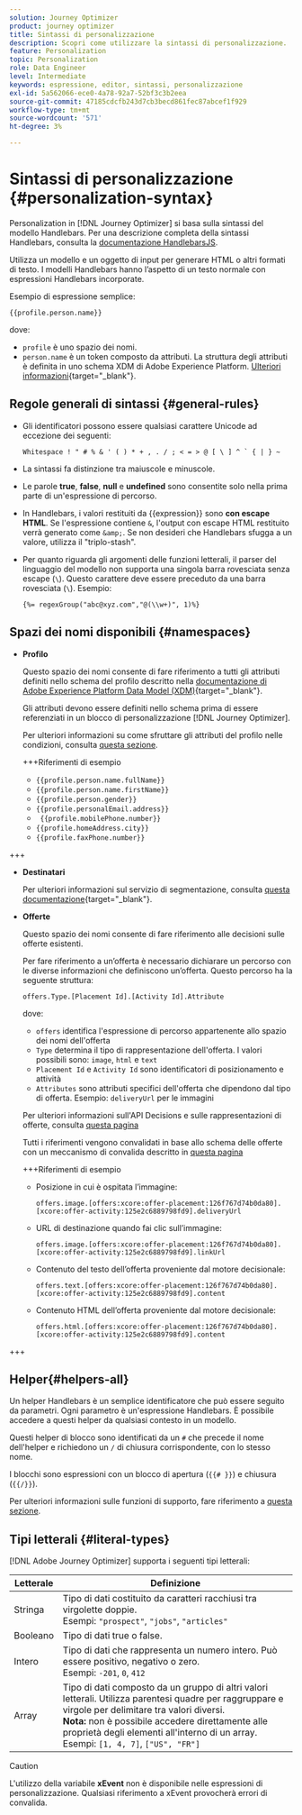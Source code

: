 ```yaml
---
solution: Journey Optimizer
product: journey optimizer
title: Sintassi di personalizzazione
description: Scopri come utilizzare la sintassi di personalizzazione.
feature: Personalization
topic: Personalization
role: Data Engineer
level: Intermediate
keywords: espressione, editor, sintassi, personalizzazione
exl-id: 5a562066-ece0-4a78-92a7-52bf3c3b2eea
source-git-commit: 47185cdcfb243d7cb3becd861fec87abcef1f929
workflow-type: tm+mt
source-wordcount: '571'
ht-degree: 3%

---
```


# Sintassi di personalizzazione {#personalization-syntax}

Personalization in [!DNL Journey Optimizer] si basa sulla sintassi del modello Handlebars. Per una descrizione completa della sintassi Handlebars, consulta la [documentazione HandlebarsJS](https://handlebarsjs.com/).

Utilizza un modello e un oggetto di input per generare HTML o altri formati di testo. I modelli Handlebars hanno l’aspetto di un testo normale con espressioni Handlebars incorporate.

Esempio di espressione semplice:

`{{profile.person.name}}`

dove:

* `profile` è uno spazio dei nomi.
* `person.name` è un token composto da attributi. La struttura degli attributi è definita in uno schema XDM di Adobe Experience Platform. [Ulteriori informazioni](https://experienceleague.adobe.com/docs/experience-platform/xdm/home.html?lang=it){target="_blank"}.

## Regole generali di sintassi {#general-rules}

* Gli identificatori possono essere qualsiasi carattere Unicode ad eccezione dei seguenti:

  ```
  Whitespace ! " # % & ' ( ) * + , . / ; < = > @ [ \ ] ^ ` { | } ~
  ```

* La sintassi fa distinzione tra maiuscole e minuscole.

* Le parole **true**, **false**, **null** e **undefined** sono consentite solo nella prima parte di un&#39;espressione di percorso.

* In Handlebars, i valori restituiti da {{expression}} sono **con escape HTML**. Se l&#39;espressione contiene `&`, l&#39;output con escape HTML restituito verrà generato come `&amp;`. Se non desideri che Handlebars sfugga a un valore, utilizza il &quot;triplo-stash&quot;.

* Per quanto riguarda gli argomenti delle funzioni letterali, il parser del linguaggio del modello non supporta una singola barra rovesciata senza escape (`\`). Questo carattere deve essere preceduto da una barra rovesciata (`\`). Esempio:

  `{%= regexGroup("abc@xyz.com","@(\\w+)", 1)%}`

## Spazi dei nomi disponibili {#namespaces}

* **Profilo**

  Questo spazio dei nomi consente di fare riferimento a tutti gli attributi definiti nello schema del profilo descritto nella [documentazione di Adobe Experience Platform Data Model (XDM)](https://experienceleague.adobe.com/docs/experience-platform/xdm/home.html?lang=it){target="_blank"}.

  Gli attributi devono essere definiti nello schema prima di essere referenziati in un blocco di personalizzazione [!DNL Journey Optimizer].

  Per ulteriori informazioni su come sfruttare gli attributi del profilo nelle condizioni, consulta [questa sezione](functions/helpers.md#if-function).

  +++Riferimenti di esempio

   * `{{profile.person.name.fullName}}`
   * `{{profile.person.name.firstName}}`
   * `{{profile.person.gender}}`
   * `{{profile.personalEmail.address}}`
   * ` {{profile.mobilePhone.number}}`
   * `{{profile.homeAddress.city}}`
   * `{{profile.faxPhone.number}}`

+++

* **Destinatari**

  Per ulteriori informazioni sul servizio di segmentazione, consulta [questa documentazione](https://experienceleague.adobe.com/docs/experience-platform/segmentation/home.html?lang=it){target="_blank"}.

* **Offerte**

  Questo spazio dei nomi consente di fare riferimento alle decisioni sulle offerte esistenti.

  Per fare riferimento a un’offerta è necessario dichiarare un percorso con le diverse informazioni che definiscono un’offerta. Questo percorso ha la seguente struttura:

  `offers.Type.[Placement Id].[Activity Id].Attribute`

  dove:

   * `offers` identifica l&#39;espressione di percorso appartenente allo spazio dei nomi dell&#39;offerta
   * `Type` determina il tipo di rappresentazione dell&#39;offerta. I valori possibili sono: `image`, `html` e `text`
   * `Placement Id` e `Activity Id` sono identificatori di posizionamento e attività
   * `Attributes` sono attributi specifici dell&#39;offerta che dipendono dal tipo di offerta. Esempio: `deliveryUrl` per le immagini

  Per ulteriori informazioni sull&#39;API Decisions e sulle rappresentazioni di offerte, consulta [questa pagina](../offers/api-reference/offer-delivery-api/decisioning-api.md)

  Tutti i riferimenti vengono convalidati in base allo schema delle offerte con un meccanismo di convalida descritto in [questa pagina](../personalization/personalization-build-expressions.md)

  +++Riferimenti di esempio

   * Posizione in cui è ospitata l’immagine:

     `offers.image.[offers:xcore:offer-placement:126f767d74b0da80].[xcore:offer-activity:125e2c6889798fd9].deliveryUrl`

   * URL di destinazione quando fai clic sull’immagine:

     `offers.image.[offers:xcore:offer-placement:126f767d74b0da80].[xcore:offer-activity:125e2c6889798fd9].linkUrl`

   * Contenuto del testo dell’offerta proveniente dal motore decisionale:

     `offers.text.[offers:xcore:offer-placement:126f767d74b0da80].[xcore:offer-activity:125e2c6889798fd9].content`

   * Contenuto HTML dell’offerta proveniente dal motore decisionale:

     `offers.html.[offers:xcore:offer-placement:126f767d74b0da80].[xcore:offer-activity:125e2c6889798fd9].content`

+++

## Helper{#helpers-all}

Un helper Handlebars è un semplice identificatore che può essere seguito da parametri. Ogni parametro è un&#39;espressione Handlebars. È possibile accedere a questi helper da qualsiasi contesto in un modello.

Questi helper di blocco sono identificati da un `#` che precede il nome dell&#39;helper e richiedono un `/` di chiusura corrispondente, con lo stesso nome.

I blocchi sono espressioni con un blocco di apertura (`{{# }}`) e chiusura (`{{/}}`).

Per ulteriori informazioni sulle funzioni di supporto, fare riferimento a [questa sezione](functions/helpers.md).

## Tipi letterali {#literal-types}

[!DNL Adobe Journey Optimizer] supporta i seguenti tipi letterali:

| Letterale | Definizione |
| ------- | ---------- |
| Stringa | Tipo di dati costituito da caratteri racchiusi tra virgolette doppie. <br>Esempi: `"prospect"`, `"jobs"`, `"articles"` |
| Booleano | Tipo di dati true o false. |
| Intero | Tipo di dati che rappresenta un numero intero. Può essere positivo, negativo o zero. <br>Esempi: `-201`, `0`, `412` |
| Array | Tipo di dati composto da un gruppo di altri valori letterali. Utilizza parentesi quadre per raggruppare e virgole per delimitare tra valori diversi. <br> **Nota:** non è possibile accedere direttamente alle proprietà degli elementi all&#39;interno di un array. <br> Esempi: `[1, 4, 7]`, `["US", "FR"]` |

>[!CAUTION]
>
>L&#39;utilizzo della variabile **xEvent** non è disponibile nelle espressioni di personalizzazione. Qualsiasi riferimento a xEvent provocherà errori di convalida.
